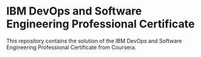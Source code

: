 # IBM DevOps and Software Engineering Professional Certificate

This repository contains the solution of the IBM DevOps and Software Engineering Professional Certificate from Coursera.
